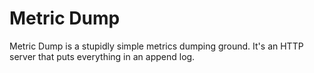 # Metric Dump 

Metric Dump is a stupidly simple metrics dumping ground.
It's an HTTP server that puts everything in an append log.
